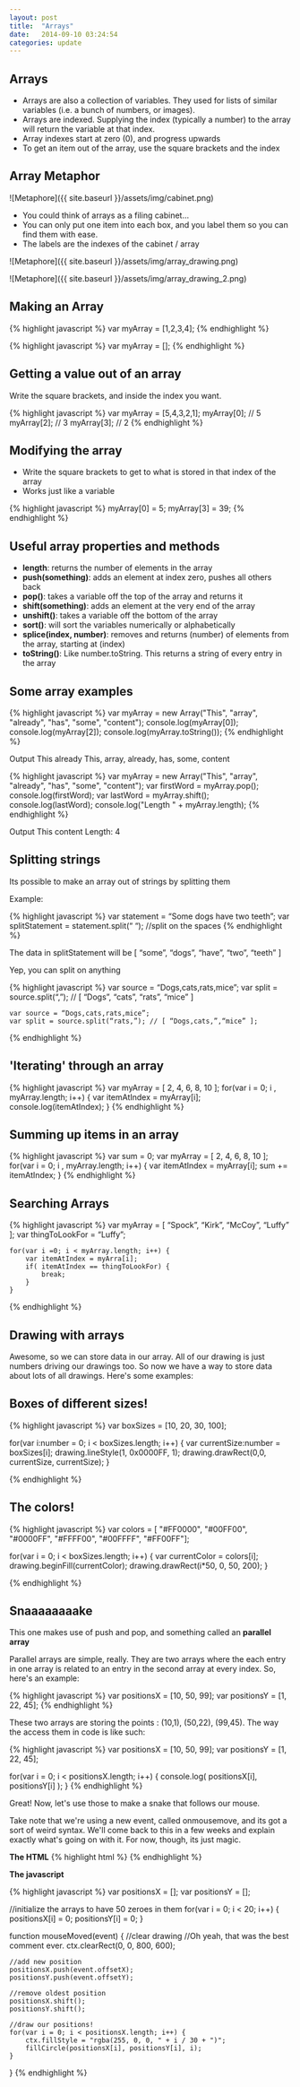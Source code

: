```yaml
---
layout: post
title:  "Arrays"
date:   2014-09-10 03:24:54
categories: update
---
```



Arrays
-------------------

- Arrays are also a collection of variables. They used for lists of similar variables (i.e. a bunch of numbers, or images).
- Arrays are indexed. Supplying the index (typically a number) to the array will return the variable at that index.
- Array indexes start at zero (0), and progress upwards
- To get an item out of the array, use the square brackets and the index

Array Metaphor
-------------------

![Metaphore]({{ site.baseurl }}/assets/img/cabinet.png)

- You could think of arrays as a filing cabinet…
- You can only put one item into each box, and you label them so you can find them with ease.
- The labels are the indexes of the cabinet / array

![Metaphore]({{ site.baseurl }}/assets/img/array_drawing.png)

![Metaphore]({{ site.baseurl }}/assets/img/array_drawing_2.png)


Making an Array
---------------------

{% highlight javascript %}
	var myArray = [1,2,3,4];
{% endhighlight %}

{% highlight javascript %}
	var myArray = [];
{% endhighlight %}


Getting a value out of an array
-----------------------


Write the square brackets, and inside the index you want.

{% highlight javascript %}
	var myArray = [5,4,3,2,1];
	myArray[0]; // 5
	myArray[2]; // 3
	myArray[3]; // 2
{% endhighlight %}


Modifying the array
-------------------------


- Write the square brackets to get to what is stored in that index of the array
- Works just like a variable

{% highlight javascript %}
	myArray[0] = 5;
	myArray[3] = 39;
{% endhighlight %}

Useful array properties and methods
--------------------------

- **length**: returns the number of elements in the array
- **push(something)**: adds an element at index zero, pushes all others back
- **pop()**: takes a variable off the top of the array and returns it
- **shift(something)**: adds an element at the very end of the array
- **unshift()**: takes a variable off the bottom of the array
- **sort()**: will sort the variables numerically or alphabetically
- **splice(index, number)**: removes and returns (number) of elements from the array, starting at (index)
- **toString()**: Like number.toString. This returns a string of every entry in the array

Some array examples
---------------------------------

{% highlight javascript %}
	var myArray = new Array("This", "array", "already", "has", "some", "content"); 
	console.log(myArray[0]); 
	console.log(myArray[2]); 
	console.log(myArray.toString());
{% endhighlight %}

Output
This 
already 
This, array, already, has, some, content

{% highlight javascript %}
	var myArray = new Array("This", "array", "already", "has", "some", "content");
	var firstWord = myArray.pop(); 
	console.log(firstWord); 
	var lastWord = myArray.shift();
	console.log(lastWord); 
	console.log("Length " + myArray.length);
{% endhighlight %}

Output
This 
content 
Length: 4


Splitting strings
------------------------------

Its possible to make an array out of strings by splitting  them

Example:

{% highlight javascript %}
	var statement = “Some dogs have two teeth”;
	var splitStatement = statement.split(“ “); //split on the spaces
{% endhighlight %}

The data in splitStatement will be
[ “some”, “dogs”, “have”, “two”, “teeth” ]


Yep, you can split on anything

{% highlight javascript %}
	var source = “Dogs,cats,rats,mice”;
	var split = source.split(“,”); // [ “Dogs”, “cats”, “rats”, “mice” ]

	var source = “Dogs,cats,rats,mice”;
	var split = source.split(“rats,”); // [ “Dogs,cats,”,“mice” ];
{% endhighlight %}


'Iterating' through an array
----------------------------------

{% highlight javascript %}
	var myArray = [ 2, 4, 6, 8, 10 ];
	for(var i = 0; i , myArray.length; i++) {
		var itemAtIndex = myArray[i];
		console.log(itemAtIndex);
	}
{% endhighlight %}

Summing up items in an array
-------------------------------------

{% highlight javascript %}
	var sum = 0;
	var myArray = [ 2, 4, 6, 8, 10 ];
	for(var i = 0; i , myArray.length; i++) {
		var itemAtIndex = myArray[i];
		sum += itemAtIndex;
	}
{% endhighlight %}

Searching Arrays
----------------------------------------


{% highlight javascript %}
	var myArray = [ “Spock”, “Kirk”, “McCoy”, “Luffy” ];
	var thingToLookFor = “Luffy”;

	for(var i =0; i < myArray.length; i++) {
		var itemAtIndex = myArra[i];
		if( itemAtIndex == thingToLookFor) {
			break;
		}
	}
{% endhighlight %}

Drawing with arrays
----------------------------------------

Awesome, so we can store data in our array. All of our drawing is just numbers driving our drawings too. So now we have a way to store data about lots of all drawings. Here's some examples:

Boxes of different sizes!
-----------------------------------------

{% highlight javascript %}
var boxSizes = [10, 20, 30, 100];

for(var i:number = 0; i < boxSizes.length; i++) {
	var currentSize:number = boxSizes[i];
	drawing.lineStyle(1, 0x0000FF, 1);
	drawing.drawRect(0,0, currentSize, currentSize);
}

{% endhighlight %}


The colors!
------------------------------------------

{% highlight javascript %}
var colors = [ "#FF0000", "#00FF00", "#0000FF", "#FFFF00", "#00FFFF", "#FF00FF"];

for(var i = 0; i < boxSizes.length; i++) {
	var currentColor = colors[i];
	drawing.beginFill(currentColor);
	drawing.drawRect(i*50, 0, 50, 200);
}

{% endhighlight %}


Snaaaaaaaake
------------------------------------------

This one makes use of push and pop, and something called an **parallel array**

Parallel arrays are simple, really. They are two arrays where the each entry in one array is related to an entry in the second array at every index. So, here's an example:


{% highlight javascript %}
var positionsX = [10, 50, 99];
var positionsY = [1, 22, 45];
{% endhighlight %}

These two arrays are storing the points : (10,1),  (50,22), (99,45). The way the access them in code is like such:

{% highlight javascript %}
var positionsX = [10, 50, 99];
var positionsY = [1, 22, 45];

for(var i = 0; i < positionsX.length; i++) {
	console.log( positionsX[i], positionsY[i] );
}
{% endhighlight %}



Great! Now, let's use those to make a snake that follows our mouse.

Take note that we're using a new event, called onmousemove, and its got a sort of weird syntax. We'll come back to this in a few weeks and explain exactly what's going on with it. For now, though, its just magic.

**The HTML**
{% highlight html %}
<canvas id="myCanvas" width="800" height="600" onmousemove="mouseMoved(event)"></canvas>
{% endhighlight %}


**The javascript**

{% highlight javascript %}
var positionsX = [];
var positionsY = [];

//initialize the arrays to have 50 zeroes in them
for(var i = 0; i < 20; i++) {
    positionsX[i] = 0;
    positionsY[i] = 0;
}

function mouseMoved(event) {
    //clear drawing
    //Oh yeah, that was the best comment ever.
    ctx.clearRect(0, 0, 800, 600);

    //add new position
    positionsX.push(event.offsetX);
    positionsY.push(event.offsetY);

    //remove oldest position
    positionsX.shift();
    positionsY.shift();

    //draw our positions!
    for(var i = 0; i < positionsX.length; i++) {
        ctx.fillStyle = "rgba(255, 0, 0, " + i / 30 + ")";
        fillCircle(positionsX[i], positionsY[i], i);
    }

}
{% endhighlight %}